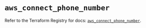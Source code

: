 # `aws_connect_phone_number`

Refer to the Terraform Registry for docs: [`aws_connect_phone_number`](https://registry.terraform.io/providers/hashicorp/aws/5.90.1/docs/resources/connect_phone_number).
